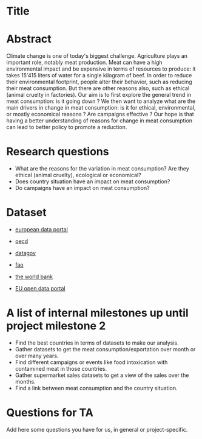 ﻿# Title

# Abstract
Climate change is one of today's biggest challenge. Agriculture plays an important role, notably meat production. Meat can have a high environmental impact and be expensive in terms of resources to produce: it takes 15'415 liters of water for a single kilogram of beef.
In order to reduce their environmental footprint, people alter their behavior, such as reducing their meat consumption. But there are other reasons also, such as ethical (animal cruelty in factories). Our aim is to first explore the general trend in meat consumption: is it going down ?  We then want to analyze what are the main drivers in change in meat consumption: is it for ethical, environmental, or mostly economical  reasons ? Are campaigns effective ? Our hope is that having a better understanding of reasons for change in meat consumption can lead to better policy to promote a reduction.


# Research questions
- What are the reasons for the variation in meat consumption? Are they ethical (animal cruelty), ecological or economical?
- Does country situation have an impact on meat consumption?
- Do campaigns have an impact on meat consumption?

# Dataset

- [european data portal](https://www.europeandataportal.eu/data/datasets?locale=en)

- [oecd](https://data.oecd.org/agroutput/meat-consumption.htm)

- [datagov](https://catalog.data.gov/dataset)

- [fao](http://www.fao.org/faostat/en/?#data/)

- [the world bank](http://datatopics.worldbank.org/consumption/sector/Food-and-Beverages)

- [EU open data portal](http://data.europa.eu/euodp/data/dataset?sort=views_total+desc&vocab_theme=http%3A%2F%2Fpublications.europa.eu%2Fresource%2Fauthority%2Fdata-theme%2FAGRI)

# A list of internal milestones up until project milestone 2
- Find the best countries in terms of datasets to make our analysis.
- Gather datasets to get the meat consumption/exportation over month or over many years.
- Find different campaigns or events like food intoxication with contamined meat in those countries.
- Gather supermarket sales datasets to get a view of the sales over the months.
- Find a link between meat consumption and the country situation.

# Questions for TA
Add here some questions you have for us, in general or project-specific.

